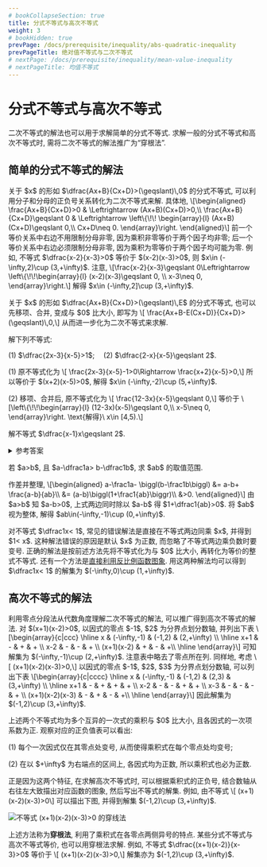 ```yaml
---
# bookCollapseSection: true
title: 分式不等式与高次不等式
weight: 3
# bookHidden: true
prevPage: /docs/prerequisite/inequality/abs-quadratic-inequality
prevPageTitle: 绝对值不等式与二次不等式
# nextPage: /docs/prerequisite/inequality/mean-value-inequality
# nextPageTitle: 均值不等式
---
```


# 分式不等式与高次不等式

二次不等式的解法也可以用于求解简单的分式不等式. 求解一般的分式不等式和高次不等式时, 需将二次不等式的解法推广为“穿根法”.

## 简单的分式不等式的解法

<p>关于 $x$ 的形如 $\dfrac{Ax+B}{Cx+D}>(\geqslant)\,0$ 的分式不等式, 可以利用分子和分母的正负号关系转化为二次不等式来解. 具体地, \[\begin{aligned}
    \frac{Ax+B}{Cx+D}>0 & \Leftrightarrow (Ax+B)(Cx+D)>0,\\
    \frac{Ax+B}{Cx+D}\geqslant 0 & \Leftrightarrow \left\{\!\!
    \begin{array}{l}
        (Ax+B)(Cx+D)\geqslant 0,\\
        Cx+D\neq 0.
    \end{array}\right.
\end{aligned}\]
前一个等价关系中右边不用限制分母非零, 因为乘积非零等价于两个因子均非零; 后一个等价关系中右边必须限制分母非零, 因为乘积为零等价于两个因子均可能为零. 例如, 不等式 $\dfrac{x-2}{x-3}>0$ 等价于 $(x-2)(x-3)>0$, 则 $x\in (-\infty,2)\cup (3,+\infty)$. 注意,
\[\frac{x-2}{x-3}\geqslant 0\Leftrightarrow \left\{\!\!\begin{array}{l}
    (x-2)(x-3)\geqslant 0,  \\
    x-3\neq 0,
\end{array}\right.\]
解得 $x\in (-\infty,2]\cup (3,+\infty)$.
</p>

<p>关于 $x$ 的形如 $\dfrac{Ax+B}{Cx+D}>(\geqslant)\,E$ 的分式不等式, 也可以先移项、合并, 变成与 $0$ 比大小, 即写为 \[
    \frac{Ax+B-E(Cx+D)}{Cx+D}>(\geqslant)\,0,\]
从而进一步化为二次不等式来求解.
</p>

<myexample>
    <p>解下列不等式:
    </p>
    <p>(1) $\dfrac{2x-3}{x-5}>1$;&emsp; (2) $\dfrac{2-x}{x-5}\geqslant 2$.
    </p>
</myexample>

<mysolution>
    <p>(1) 原不等式化为 \[
        \frac{2x-3}{x-5}-1>0\Rightarrow \frac{x+2}{x-5}>0,\] 
    所以等价于 $(x+2)(x-5)>0$, 解得 $x\in (-\infty,-2)\cup (5,+\infty)$.
    </p>
    <p>(2) 移项、合并后, 原不等式化为 \[
        \frac{12-3x}{x-5}\geqslant 0,\] 
    等价于 \[\left\{\!\!\begin{array}{l}
        (12-3x)(x-5)\geqslant 0,\\
        x-5\neq 0,
    \end{array}\right. \text{解得}\ 
        x\in [4,5).\]
    </p>
</mysolution>

<myexercise>
    <p>解不等式 $\dfrac{x-1}x\geqslant 2$.
    </p>
</myexercise>

<details><summary>参考答案</summary>
    <p>移项、合并后, 再去负号、去分母, 可得 $\dfrac{x+1}{x}\leqslant 0$, 进一步解得 $x\in [-1,0)$.
    </p>
</details>

<myexample>
    <p>若 $a>b$, 且 $a-\dfrac1a> b-\dfrac1b$, 求 $ab$ 的取值范围.
    </p>
</myexample>
<mysolution>
    <p>作差并整理, \[\begin{aligned}
        a-\frac1a- \biggl(b-\frac1b\biggl)
        &= a-b+ \frac{a-b}{ab}\\
        &= (a-b)\biggl(1+\frac1{ab}\biggr)\\
        &>0.
    \end{aligned}\]
    由 $a>b$ 知 $a-b>0$, 上式两边同时除以 $a-b$ 得 $1+\dfrac1{ab}>0$. 将 $ab$ 视为整体, 解得 $ab\in(-\infty,-1)\cup (0,+\infty)$.
    </p>
</mysolution>

<myremark>
    <p>对不等式 $\dfrac1x< 1$, 常见的错误解法是直接在不等式两边同乘 $x$, 并得到 $1< x$. 这种解法错误的原因是默认 $x$ 为正数, 而忽略了不等式两边乘负数时要变号. 正确的解法是按前述方法先将不等式化为与 $0$ 比大小, 再转化为等价的整式不等式. 还有一个方法是<a href="/docs/prerequisite/ms-function/linear-inverse/#三角形向外作两个正方形-中点连线为垂线">直接利用反比例函数图象</a>. 用这两种解法均可以得到 $\dfrac1x< 1$ 的解集为 $(-\infty,0)\cup (1,+\infty)$.
    </p>
</myremark>

## 高次不等式的解法

<p>利用零点分段法从代数角度理解二次不等式的解法, 可以推广得到高次不等式的解法. 对 $(x+1)(x-2)>0$, 以因式的零点 $-1$, $2$ 为分界点划分数轴, 并列出下表 \[\begin{array}{c|ccc}
    \hline
    x & (-\infty,-1) & (-1,2) & (2,+\infty) \\
    \hline
    x+1 & - & + & + \\
    x-2 & - & - & + \\
    (x+1)(x-2) & + & - & +\\
    \hline
\end{array}\]
可知解集为 $(-\infty,-1)\cup (2,+\infty)$. 注意表中略去了零点所在列. 同样地, 考虑 \[
    (x+1)(x-2)(x-3)>0,\]
以因式的零点 $-1$, $2$, $3$ 为分界点划分数轴, 可以列出下表 \[\begin{array}{c|cccc}
    \hline
    x & (-\infty,-1) & (-1,2) & (2,3) & (3,+\infty) \\
    \hline
    x+1 & - & + & + & + \\
    x-2 & - & - & + & + \\
    x-3 & - & - & - & + \\
    (x+1)(x-2)(x-3) & - & + & - & +\\
    \hline
\end{array}\]
因此解集为 $(-1,2)\cup (3,+\infty)$. 
</p>
<p>上述两个不等式均为多个互异的一次式的乘积与 $0$ 比大小, 且各因式的一次项系数为正. 观察对应的正负值表可以看出:
</p>
<p>(1) 每个一次因式仅在其零点处变号, 从而使得乘积式在每个零点处均变号; 
</p>
<p>(2) 在以 $+\infty$ 为右端点的区间上, 各因式均为正数, 所以乘积式也必为正数. 
</p>
<p>正是因为这两个特征, 在求解高次不等式时, 可以根据乘积式的正负号, 结合数轴从右往左大致描出对应函数的图象, 然后写出不等式的解集. 例如, 由不等式 \[
    (x+1)(x-2)(x-3)>0\]
可以描出下图, 并得到解集 $(-1,2)\cup (3,+\infty)$.
</p>

![不等式 $(x+1)(x-2)(x-3)>0$ 的穿线法](/figs/2022/2022-09/2022-0907-2140.svg)

<p>上述方法称为<strong>穿根法</strong>, 利用了乘积式在各零点两侧异号的特点. 某些分式不等式与高次不等式等价, 也可以用穿根法求解. 例如, 不等式 $\dfrac{(x+1)(x-2)}{x-3}>0$ 等价于 \[
    (x+1)(x-2)(x-3)>0,\]
解集亦为 $(-1,2)\cup (3,+\infty)$.
</p>


